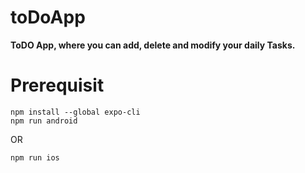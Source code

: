 # toDoApp
**ToDO App, where you can add, delete and modify your daily Tasks.**

# Prerequisit
```
npm install --global expo-cli
npm run android
```
 OR
```
npm run ios
```

